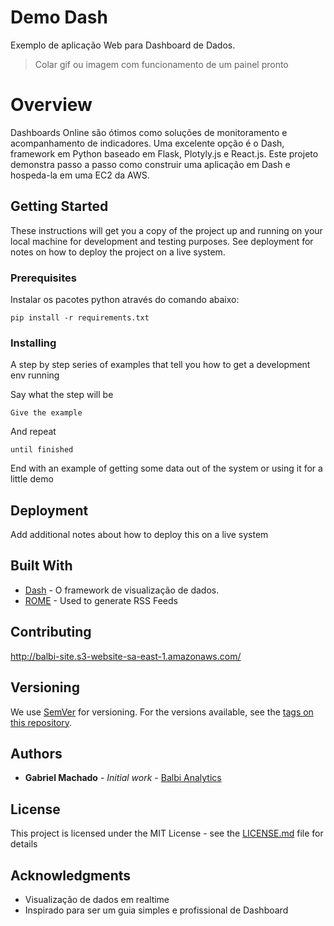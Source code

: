 # Demo Dash 

Exemplo de aplicação Web para Dashboard de Dados.  
> Colar gif ou imagem com funcionamento de um painel pronto

# Overview

Dashboards Online são ótimos como soluções de monitoramento e acompanhamento de indicadores. 
Uma excelente opção é o Dash, framework em Python baseado em Flask, Plotyly.js e React.js. Este projeto demonstra passo a passo como construir uma aplicação em Dash e hospeda-la em uma EC2 da AWS. 

## Getting Started

These instructions will get you a copy of the project up and running on your local machine for development and testing purposes. See deployment for notes on how to deploy the project on a live system.

### Prerequisites

Instalar os pacotes python através do comando abaixo:

```
pip install -r requirements.txt
```

### Installing

A step by step series of examples that tell you how to get a development env running

Say what the step will be

```
Give the example
```

And repeat

```
until finished
```

End with an example of getting some data out of the system or using it for a little demo


## Deployment

Add additional notes about how to deploy this on a live system

## Built With

* [Dash](https://dash.plot.ly/) - O framework de visualização de dados.
* [ROME](https://rometools.github.io/rome/) - Used to generate RSS Feeds

## Contributing

http://balbi-site.s3-website-sa-east-1.amazonaws.com/

## Versioning

We use [SemVer](http://semver.org/) for versioning. For the versions available, see the [tags on this repository](https://github.com/your/project/tags). 

## Authors

* **Gabriel Machado** - *Initial work* - [Balbi Analytics](https://github.com/balbidatascience)


## License

This project is licensed under the MIT License - see the [LICENSE.md](LICENSE.md) file for details

## Acknowledgments

* Visualização de dados em realtime
* Inspirado para ser um guia simples e profissional de Dashboard

